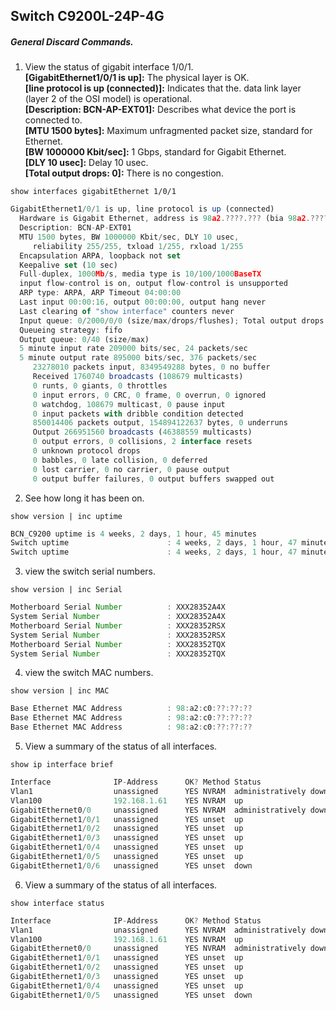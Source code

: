 ## Switch C9200L-24P-4G

##### General Discard Commands.

1. View the status of gigabit interface 1/0/1.  
   **[GigabitEthernet1/0/1 is up]:** The physical layer is OK.  
   **[line protocol is up (connected)]:** Indicates that the. data link layer (layer 2 of the OSI model) is operational.  
   **[Description: BCN-AP-EXT01]:** Describes what device the port is connected to.  
   **[MTU 1500 bytes]:** Maximum unfragmented packet size, standard for Ethernet.  
   **[BW 1000000 Kbit/sec]:** 1 Gbps, standard for Gigabit Ethernet.  
   **[DLY 10 usec]:** Delay 10 usec.  
   **[Total output drops: 0]:** There is no congestion.  
   
<!-- CLI Command -->
```shell
show interfaces gigabitEthernet 1/0/1
```

<!-- Output -->
```js
GigabitEthernet1/0/1 is up, line protocol is up (connected)
  Hardware is Gigabit Ethernet, address is 98a2.????.??? (bia 98a2.????.????)
  Description: BCN-AP-EXT01
  MTU 1500 bytes, BW 1000000 Kbit/sec, DLY 10 usec,
     reliability 255/255, txload 1/255, rxload 1/255
  Encapsulation ARPA, loopback not set
  Keepalive set (10 sec)
  Full-duplex, 1000Mb/s, media type is 10/100/1000BaseTX
  input flow-control is on, output flow-control is unsupported
  ARP type: ARPA, ARP Timeout 04:00:00
  Last input 00:00:16, output 00:00:00, output hang never
  Last clearing of "show interface" counters never
  Input queue: 0/2000/0/0 (size/max/drops/flushes); Total output drops: 0
  Queueing strategy: fifo
  Output queue: 0/40 (size/max)
  5 minute input rate 209000 bits/sec, 24 packets/sec
  5 minute output rate 895000 bits/sec, 376 packets/sec
     23278010 packets input, 8349549288 bytes, 0 no buffer
     Received 1760740 broadcasts (108679 multicasts)
     0 runts, 0 giants, 0 throttles
     0 input errors, 0 CRC, 0 frame, 0 overrun, 0 ignored
     0 watchdog, 108679 multicast, 0 pause input
     0 input packets with dribble condition detected
     850014406 packets output, 154894122637 bytes, 0 underruns
     Output 266951560 broadcasts (46388559 multicasts)
     0 output errors, 0 collisions, 2 interface resets
     0 unknown protocol drops
     0 babbles, 0 late collision, 0 deferred
     0 lost carrier, 0 no carrier, 0 pause output
     0 output buffer failures, 0 output buffers swapped out
```

2. See how long it has been on.
<!-- CLI Command -->
```shell
show version | inc uptime
```

<!-- Output -->
```js
BCN_C9200 uptime is 4 weeks, 2 days, 1 hour, 45 minutes
Switch uptime                      : 4 weeks, 2 days, 1 hour, 47 minutes
Switch uptime                      : 4 weeks, 2 days, 1 hour, 47 minutes


```


3. view the switch serial numbers.
<!-- CLI Command -->
```shell
show version | inc Serial
```

<!-- Output -->
```js
Motherboard Serial Number          : XXX28352A4X
System Serial Number               : XXX28352A4X
Motherboard Serial Number          : XXX28352RSX
System Serial Number               : XXX28352RSX
Motherboard Serial Number          : XXX28352TQX
System Serial Number               : XXX28352TQX


```



4. view the switch MAC numbers.
<!-- CLI Command -->
```shell
show version | inc MAC
```

<!-- Output -->
```js
Base Ethernet MAC Address          : 98:a2:c0:??:??:??
Base Ethernet MAC Address          : 98:a2:c0:??:??:??
Base Ethernet MAC Address          : 98:a2:c0:??:??:??

```



5. View a summary of the status of all interfaces.
<!-- CLI Command -->
```shell
show ip interface brief
```

<!-- Output -->
```js
Interface              IP-Address      OK? Method Status                Protocol
Vlan1                  unassigned      YES NVRAM  administratively down down
Vlan100                192.168.1.61    YES NVRAM  up                    up
GigabitEthernet0/0     unassigned      YES NVRAM  administratively down down
GigabitEthernet1/0/1   unassigned      YES unset  up                    up
GigabitEthernet1/0/2   unassigned      YES unset  up                    up
GigabitEthernet1/0/3   unassigned      YES unset  up                    up
GigabitEthernet1/0/4   unassigned      YES unset  up                    up
GigabitEthernet1/0/5   unassigned      YES unset  up                    up
GigabitEthernet1/0/6   unassigned      YES unset  down                  down


```



6. View a summary of the status of all interfaces.
<!-- CLI Command -->
```shell
show interface status
```

<!-- Output -->
```js
Interface              IP-Address      OK? Method Status                Protocol
Vlan1                  unassigned      YES NVRAM  administratively down down
Vlan100                192.168.1.61    YES NVRAM  up                    up
GigabitEthernet0/0     unassigned      YES NVRAM  administratively down down
GigabitEthernet1/0/1   unassigned      YES unset  up                    up
GigabitEthernet1/0/2   unassigned      YES unset  up                    up
GigabitEthernet1/0/3   unassigned      YES unset  up                    up
GigabitEthernet1/0/4   unassigned      YES unset  up                    up
GigabitEthernet1/0/5   unassigned      YES unset  down                  down

```
